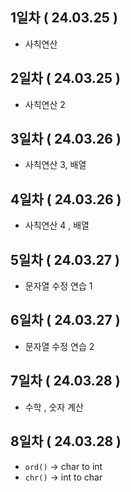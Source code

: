 ## 1일차 ( 24.03.25 )
- 사칙연산

## 2일차 ( 24.03.25 )
- 사칙연산 2

## 3일차 ( 24.03.26 )
- 사칙연산 3, 배열

## 4일차 ( 24.03.26 )
- 사칙연산 4 , 배열

## 5일차 ( 24.03.27 )
- 문자열 수정 연습 1

## 6일차 ( 24.03.27 )
- 문자열 수정 연습 2

## 7일차 ( 24.03.28 )
- 수학 , 숫자 계산

## 8일차 ( 24.03.28 )
- `ord()` -> char to int
- `chr()` -> int to char
